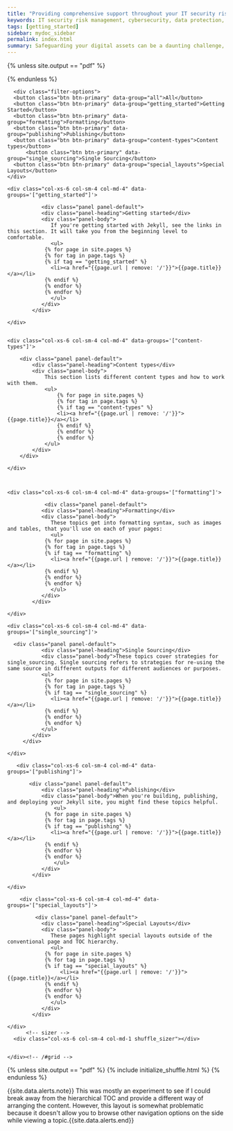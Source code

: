 ```yaml
---
title: "Providing comprehensive support throughout your IT security risk management journey"
keywords: IT security risk management, cybersecurity, data protection, risk assessment, threat assessment, vulnerability management, compliance, data breach, cyberattack, IT security resources, security advice, cloud security, on-premise security, hybrid security, small business security, enterprise security, small business, enterprise, individual, home user, proactive security, risk mitigation,  data protection, compliance assistance, cost-effective security
tags: [getting_started]
sidebar: mydoc_sidebar
permalink: index.html
summary: Safeguarding your digital assets can be a daunting challenge, regardless of whether you're an individual or a large corporation. Offering expert guidance to navigate this complex terrain. We help you proactively identify vulnerabilities, prioritize risks, and implement robust security measures. With us, you can confidently protect your valuable data. Keep Secure, you-will-be Protected (KSyP).
---
```




{% unless site.output == "pdf" %}
<script src="js/jquery.shuffle.min.js"></script>
<script src="js/jquery.ba-throttle-debounce.min.js"></script>
{% endunless %}

      <div class="filter-options">
      <button class="btn btn-primary" data-group="all">All</button>
      <button class="btn btn-primary" data-group="getting_started">Getting Started</button>
      <button class="btn btn-primary" data-group="formatting">Formatting</button>
      <button class="btn btn-primary" data-group="publishing">Publishing</button>
      <button class="btn btn-primary" data-group="content-types">Content types</button>
          <button class="btn btn-primary" data-group="single_sourcing">Single Sourcing</button>
      <button class="btn btn-primary" data-group="special_layouts">Special Layouts</button>
    </div>      

<div id="grid" class="row">


    <div class="col-xs-6 col-sm-4 col-md-4" data-groups='["getting_started"]'>

               <div class="panel panel-default">
               <div class="panel-heading">Getting started</div>
               <div class="panel-body">
                  If you're getting started with Jekyll, see the links in this section. It will take you from the beginning level to comfortable. 
                  <ul>
                {% for page in site.pages %}
                {% for tag in page.tags %}
                {% if tag == "getting_started" %}
                  <li><a href="{{page.url | remove: '/'}}">{{page.title}}</a></li>
                {% endif %}
                {% endfor %}
                {% endfor %} 
                  </ul>
               </div>
            </div>
    
    </div>
   

    <div class="col-xs-6 col-sm-4 col-md-4" data-groups='["content-types"]'>

        <div class="panel panel-default">
            <div class="panel-heading">Content types</div>
            <div class="panel-body">
                This section lists different content types and how to work with them.
                <ul>
                    {% for page in site.pages %}
                    {% for tag in page.tags %}
                    {% if tag == "content-types" %}
                    <li><a href="{{page.url | remove: '/'}}">{{page.title}}</a></li>
                    {% endif %}
                    {% endfor %}
                    {% endfor %}
                </ul>
            </div>
        </div>
        
    </div>



    <div class="col-xs-6 col-sm-4 col-md-4" data-groups='["formatting"]'>

                <div class="panel panel-default">
               <div class="panel-heading">Formatting</div>
               <div class="panel-body">
                  These topics get into formatting syntax, such as images and tables, that you'll use on each of your pages: 
                  <ul>
                {% for page in site.pages %}
                {% for tag in page.tags %}
                {% if tag == "formatting" %}
                  <li><a href="{{page.url | remove: '/'}}">{{page.title}}</a></li>
                {% endif %}
                {% endfor %}
                {% endfor %}
                  </ul>
               </div>
            </div>

    </div>

    <div class="col-xs-6 col-sm-4 col-md-4" data-groups='["single_sourcing"]'>
         
      <div class="panel panel-default">
               <div class="panel-heading">Single Sourcing</div>
               <div class="panel-body">These topics cover strategies for single_sourcing. Single sourcing refers to strategies for re-using the same source in different outputs for different audiences or purposes.
               <ul>
                {% for page in site.pages %}
                {% for tag in page.tags %}
                {% if tag == "single_sourcing" %}
                  <li><a href="{{page.url | remove: '/'}}">{{page.title}}</a></li>
                {% endif %}
                {% endfor %}
                {% endfor %} 
               </ul>
            </div>
         </div>

    </div>

       <div class="col-xs-6 col-sm-4 col-md-4" data-groups='["publishing"]'>

           <div class="panel panel-default">
               <div class="panel-heading">Publishing</div>
               <div class="panel-body">When you're building, publishing, and deploying your Jekyll site, you might find these topics helpful.
                   <ul>
                {% for page in site.pages %}
                {% for tag in page.tags %}
                {% if tag == "publishing" %}
                  <li><a href="{{page.url | remove: '/'}}">{{page.title}}</a></li>
                {% endif %}
                {% endfor %}
                {% endfor %}
                   </ul>
               </div>
            </div>

    </div>

        <div class="col-xs-6 col-sm-4 col-md-4" data-groups='["special_layouts"]'>

             <div class="panel panel-default">
               <div class="panel-heading">Special Layouts</div>
               <div class="panel-body">
                  These pages highlight special layouts outside of the conventional page and TOC hierarchy.
                  <ul>
                {% for page in site.pages %}
                {% for tag in page.tags %}
                {% if tag == "special_layouts" %}
                     <li><a href="{{page.url | remove: '/'}}">{{page.title}}</a></li>
                {% endif %}
                {% endfor %}
                {% endfor %} 
                  </ul>
               </div>
            </div>

    </div>
          <!-- sizer -->
      <div class="col-xs-6 col-sm-4 col-md-1 shuffle_sizer"></div>          


    </div><!-- /#grid -->

{% unless site.output == "pdf" %}
{% include initialize_shuffle.html %}
{% endunless %}

{{site.data.alerts.note}} This was mostly an experiment to see if I could break away from the hierarchical TOC and provide a different way of arranging the content. However, this layout is somewhat problematic because it doesn't allow you to browse other navigation options on the side while viewing a topic.{{site.data.alerts.end}}

